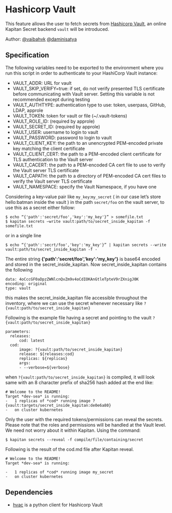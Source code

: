 # Hashicorp Vault  
  
This feature allows the user to fetch secrets from [Hashicorp Vault](https://www.vaultproject.io/), an online Kapitan Secret backend `vault` will be introduced.  
  
Author: [@vaibahvk](https://github.com/vaibhavk) [@daminisatya](https://github.com/daminisatya)  
## Specification  
  
The following variables need to be exported to the environment where you run this script in order to authenticate to your HashiCorp Vault instance:  
* VAULT_ADDR: URL for vault  
* VAULT_SKIP_VERIFY=true: if set, do not verify presented TLS certificate before communicating with Vault server. Setting this variable is not recommended except during testing  
* VAULT_AUTHTYPE: authentication type to use: token, userpass, GitHub, LDAP, approle  
* VAULT_TOKEN: token for vault or file (~/.vault-tokens)  
* VAULT_ROLE_ID: (required by approle)  
* VAULT_SECRET_ID: (required by approle)  
* VAULT_USER: username to login to vault  
* VAULT_PASSWORD: password to login to vault  
* VAULT_CLIENT_KEY: the path to an unencrypted PEM-encoded private key matching the client certificate  
* VAULT_CLIENT_CERT: the path to a PEM-encoded client certificate for TLS authentication to the Vault server  
* VAULT_CACERT: the path to a PEM-encoded CA cert file to use to verify the Vault server TLS certificate  
* VAULT_CAPATH: the path to a directory of PEM-encoded CA cert files to verify the Vault server TLS certificate  
* VAULT_NAMESPACE: specify the Vault Namespace, if you have one  
  
Considering a key-value pair like `my_key`:`my_secret` ( in our case let’s store hello:batman inside the vault ) in the path `secret/foo` on the vault server, to use this as a secret either follow:  
  
```shell  
$ echo “{'path':'secret/foo','key':'my_key'}” > somefile.txt  
$ kapitan secrets —write vault:path/to/secret_inside_kapitan -f somefile.txt  
```  
or in a single line  
```shell  
$ echo “{'path':'secrt/foo','key':'my_key'}” | kapitan secrets --write vault:path/to/secret_inside_kapitan -f -  
```  
The entire string __{'path':'secret/foo','key':'my_key'}__ is base64 encoded and stored in the secret_inside_kapitan. Now secret_inside_kapitan contains the following  
  
```  
data: 4oCccGF0aDpzZWNlcnQvZm9v4oCdIOKAnGtleTpteV9rZXnigJ0K  
encoding: original  
type: vault  
```  
  
this makes the secret_inside_kapitan file accessible throughout the inventory, where we can use the secret whenever necessary like `?{vault:path/to/secret_inside_kapitan}`  
  
Following is the example file having a secret and pointing to the vault `?{vault:path/to/secret_inside_kapitan}`  
  
```  
parameters:  
  releases:  
	  cod: latest  
  cod:  
	  image: ?{vault:path/to/secret_inside_kapitan}  
	  release: ${releases:cod}  
	  replicas: ${replicas}  
	  args:  
	  - --verbose=${verbose}  
```  
  
when `?{vault:path/to/secret_inside_kapitan}` is compiled, it will look same with an 8 character prefix of sha256 hash added at the end like:  
```
# Welcome to the README!
Target *dev-sea* is running:
-   1 replicas of *cod* running image ?{vault:targets/secret_inside_kapitan:de0e6a80}
-   on cluster kubernetes
``` 
  
Only the user with the required tokens/permissions can reveal the secrets. Please note that the roles and permissions will be handled at the Vault level. We need not worry about it within Kapitan. Using the command:  

```shell  
$ kapitan secrets --reveal -f compile/file/containing/secret  
```  

Following is the result of the cod.md file after Kapitan reveal.

```  
# Welcome to the README!  
Target *dev-sea* is running:  

-   1 replicas of *cod* running image my_secret
-   on cluster kubernetes

```  

## Dependencies  
 
- [hvac](https://github.com/hvac/hvac) is a python client for Hashicorp Vault

